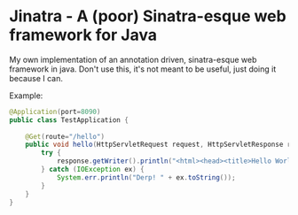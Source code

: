 Jinatra - A (poor) Sinatra-esque web framework for Java
======================================================

My own implementation of an annotation driven, sinatra-esque web framework in java. 
Don't use this, it's not meant to be useful, just doing it because I can.

Example:

```java
@Application(port=8090)
public class TestApplication {
    
    @Get(route="/hello")
    public void hello(HttpServletRequest request, HttpServletResponse response) {
        try {
            response.getWriter().println("<html><head><title>Hello World</title></head><body><h1>Hello World</h1></body></html>");
        } catch (IOException ex) {
            System.err.println("Derp! " + ex.toString());
        }
    }
}
```